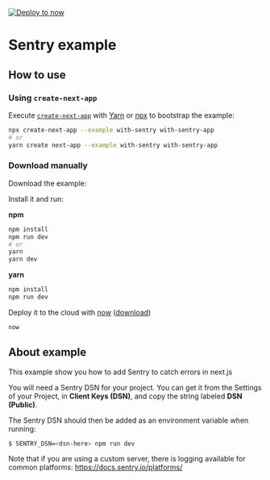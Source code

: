 [![Deploy to now](https://deploy.now.sh/static/button.svg)](https://deploy.now.sh/?repo=https://github.com/zeit/next.js/tree/master/examples/with-sentry)

# Sentry example

## How to use

### Using `create-next-app`

Execute [`create-next-app`](https://github.com/segmentio/create-next-app) with [Yarn](https://yarnpkg.com/lang/en/docs/cli/create/) or [npx](https://github.com/zkat/npx#readme) to bootstrap the example:

```bash
npx create-next-app --example with-sentry with-sentry-app
# or
yarn create next-app --example with-sentry with-sentry-app
```

### Download manually

Download the example:

Install it and run:

**npm**
```bash
npm install
npm run dev
# or
yarn
yarn dev
```

**yarn**
```bash
npm install
npm run dev
```

Deploy it to the cloud with [now](https://zeit.co/now) ([download](https://zeit.co/download))

```bash
now
```

## About example

This example show you how to add Sentry to catch errors in next.js

You will need a Sentry DSN for your project. You can get it from the Settings of your Project, in **Client Keys (DSN)**, and copy the string labeled **DSN (Public)**.

The Sentry DSN should then be added as an environment variable when running:

```bash
$ SENTRY_DSN=<dsn-here> npm run dev
```

Note that if you are using a custom server, there is logging available for common platforms: https://docs.sentry.io/platforms/
